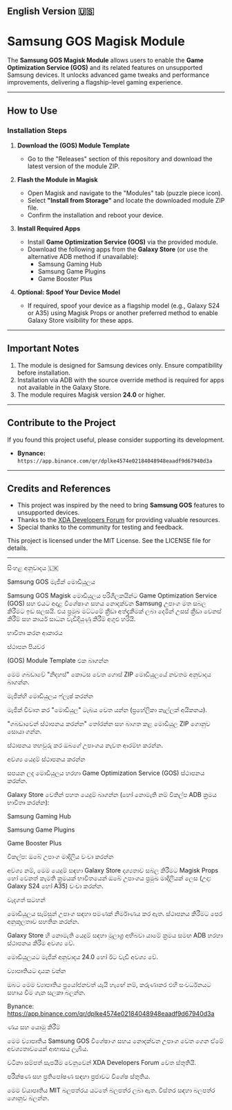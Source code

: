 ## **English Version 🇺🇸**

# **Samsung GOS Magisk Module**  

The **Samsung GOS Magisk Module** allows users to enable the **Game Optimization Service (GOS)** and its related features on unsupported Samsung devices. It unlocks advanced game tweaks and performance improvements, delivering a flagship-level gaming experience.  

---

## **How to Use**  

### **Installation Steps**  

1. **Download the (GOS) Module Template**  
   - Go to the "Releases" section of this repository and download the latest version of the module ZIP.  

2. **Flash the Module in Magisk**  
   - Open Magisk and navigate to the "Modules" tab (puzzle piece icon).  
   - Select **"Install from Storage"** and locate the downloaded module ZIP file.  
   - Confirm the installation and reboot your device.  

3. **Install Required Apps**  
   - Install **Game Optimization Service (GOS)** via the provided module.  
   - Download the following apps from the **Galaxy Store** (or use the alternative ADB method if unavailable):  
     - Samsung Gaming Hub  
     - Samsung Game Plugins  
     - Game Booster Plus  

4. **Optional: Spoof Your Device Model**  
   - If required, spoof your device as a flagship model (e.g., Galaxy S24 or A35) using Magisk Props or another preferred method to enable Galaxy Store visibility for these apps.  

---

## **Important Notes**  

1. The module is designed for Samsung devices only. Ensure compatibility before installation.  
2. Installation via ADB with the source override method is required for apps not available in the Galaxy Store.  
3. The module requires Magisk version **24.0** or higher.  

---

## **Contribute to the Project**  

If you found this project useful, please consider supporting its development.  

- **Bynance:** `https://app.binance.com/qr/dplke4574e02184048948eaadf9d67940d3a`  
---

## **Credits and References**  

- This project was inspired by the need to bring **Samsung GOS** features to unsupported devices.  
- Thanks to the [XDA Developers Forum](https://forum.xda-developers.com/) for providing valuable resources.  
- Special thanks to the community for testing and feedback.

This project is licensed under the MIT License. See the LICENSE file for details.  

---
සිංහළ අනුවාදය 🇱🇰

 Samsung GOS මැජික් මොඩියුලය

 Samsung GOS Magisk මොඩියුලය පරිශීලකයින්ට Game Optimization Service (GOS) සහ එයට අදාළ විශේෂාංග සහය නොදක්වන Samsung උපාංග මත සබල කිරීමට ඉඩ සලසයි.  එය ප්‍රමුඛ මට්ටමේ ක්‍රීඩා අත්දැකීමක් ලබා දෙමින් උසස් ක්‍රීඩා වෙනස් කිරීම් සහ කාර්ය සාධන වැඩිදියුණු කිරීම් අගුළු හරියි.

 භාවිතා කරන ආකාරය

 ස්ථාපන පියවර

 (GOS) Module Template එක බාගන්න

 මෙම ගබඩාවේ "නිදහස්" කොටස වෙත ගොස් ZIP මොඩියුලයේ නවතම අනුවාදය බාගන්න.

 මැජික්හි මොඩියුලය ෆ්ලෑෂ් කරන්න

 මැජික් විවෘත කර "මොඩියුල" ටැබය වෙත යන්න (ප්‍රහේලිකා කෑල්ලක් අයිකනය).

 "ගබඩාවෙන් ස්ථාපනය කරන්න" තෝරන්න සහ බාගත කළ මොඩියුල ZIP ගොනුව සොයා ගන්න.

 ස්ථාපනය තහවුරු කර ඔබගේ උපාංගය නැවත ආරම්භ කරන්න.

 අවශ්‍ය යෙදුම් ස්ථාපනය කරන්න

 සපයන ලද මොඩියුලය හරහා Game Optimization Service (GOS) ස්ථාපනය කරන්න.

 Galaxy Store වෙතින් පහත යෙදුම් බාගන්න (හෝ නොමැති නම් විකල්ප ADB ක්‍රමය භාවිතා කරන්න): 

 Samsung Gaming Hub

 Samsung Game Plugins

 Game Booster Plus

 විකල්ප: ඔබේ උපාංග මාදිලිය වංචා කරන්න

 අවශ්‍ය නම්, මෙම යෙදුම් සඳහා Galaxy Store දෘශ්‍යතාව සබල කිරීමට Magisk Props හෝ වෙනත් කැමති ක්‍රමයක් භාවිතයෙන් ඔබේ උපාංගය ප්‍රමුඛ මාදිලියක් ලෙස (උදා: Galaxy S24 හෝ A35) වංචා කරන්න.

 වැදගත් සටහන්

 මොඩියුලය සැම්සුන් උපාංග සඳහා පමණක් නිර්මාණය කර ඇත.  ස්ථාපනය කිරීමට පෙර අනුකූලතාව සහතික කරන්න.

 Galaxy Store හි නොමැති යෙදුම් සඳහා මූලාශ්‍ර අභිබවා යාමේ ක්‍රමය සමඟ ADB හරහා ස්ථාපනය කිරීම අවශ්‍ය වේ.

 මොඩියුලයට මැජික් අනුවාදය 24.0 හෝ ඊට වැඩි අවශ්‍ය වේ.

 ව්‍යාපෘතියට දායක වන්න

 ඔබට මෙම ව්‍යාපෘතිය ප්‍රයෝජනවත් යැයි හැඟේ නම්, කරුණාකර එහි සංවර්ධනයට සහාය වීම ගැන සලකා බලන්න.

 Bynance: https://app.binance.com/qr/dplke4574e02184048948eaadf9d67940d3a

 ණය සහ යොමු කිරීම්

 මෙම ව්‍යාපෘතිය Samsung GOS විශේෂාංග සහය නොදක්වන උපාංග වෙත ගෙන ඒමේ අවශ්‍යතාවයෙන් ආභාසය ලැබීය.

 වටිනා සම්පත් සැපයීම වෙනුවෙන් XDA Developers Forum වෙත ස්තුතියි.

 පරීක්ෂණ සහ ප්‍රතිපෝෂණ සඳහා ප්‍රජාවට විශේෂ ස්තුතිය.

මෙම ව්යාපෘතිය MIT බලපත්රය යටතේ බලපත්ර ලබා ඇත. විස්තර සඳහා බලපත්ර ගොනුව බලන්න.
